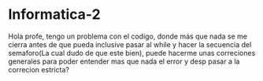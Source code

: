 # Informatica-2
Hola profe, tengo un problema con el codigo, donde más que nada se me cierra antes de que pueda inclusive pasar al while
y hacer la secuencia del semaforo(La cual dudo de que este bien), puede hacerme unas correciones generales para poder entender
mas que nada el error y desp pasar a la correcion estricta?
